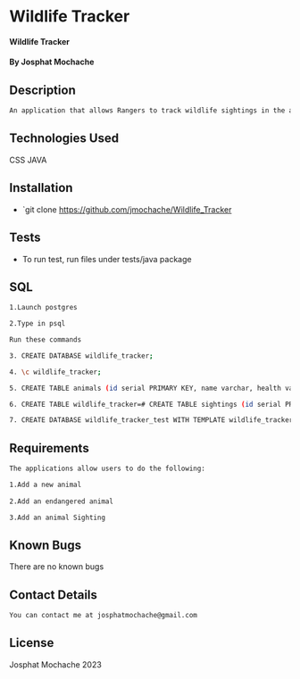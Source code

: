 # Wildlife Tracker
#### Wildlife Tracker
#### By **Josphat Mochache**


## Description

```bash
An application that allows Rangers to track wildlife sightings in the area.
```
## Technologies Used
CSS
JAVA
## Installation
* `git clone <https://github.com/jmochache/Wildlife_Tracker>


## Tests

- To run test, run files under tests/java package 


## SQL
```bash
1.Launch postgres

2.Type in psql

Run these commands

3. CREATE DATABASE wildlife_tracker;

4. \c wildlife_tracker;

5. CREATE TABLE animals (id serial PRIMARY KEY, name varchar, health varchar, age varchar, type varchar);

6. CREATE TABLE wildlife_tracker=# CREATE TABLE sightings (id serial PRIMARY KEY, animal_id int, location varchar, ranger_name varchar, timestamp timestamp);

7. CREATE DATABASE wildlife_tracker_test WITH TEMPLATE wildlife_tracker;

```
## Requirements
```bash
The applications allow users to do the following:

1.Add a new animal
 
2.Add an endangered animal

3.Add an animal Sighting

```

## Known Bugs
There are no known bugs

## Contact Details
```bash
You can contact me at josphatmochache@gmail.com
```

## License
Josphat Mochache 2023
